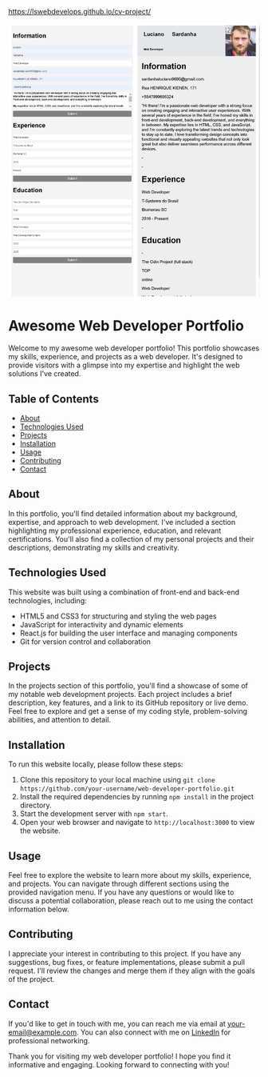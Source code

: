 
https://lswebdevelops.github.io/cv-project/



![Website](https://github.com/lswebdevelops/cv-project/blob/master/src/images/screenshot.png)


# Awesome Web Developer Portfolio

Welcome to my awesome web developer portfolio! This portfolio showcases my skills, experience, and projects as a web developer. It's designed to provide visitors with a glimpse into my expertise and highlight the web solutions I've created.

## Table of Contents
- [About](#about)
- [Technologies Used](#technologies-used)
- [Projects](#projects)
- [Installation](#installation)
- [Usage](#usage)
- [Contributing](#contributing)
- [Contact](#contact)

## About
In this portfolio, you'll find detailed information about my background, expertise, and approach to web development. I've included a section highlighting my professional experience, education, and relevant certifications. You'll also find a collection of my personal projects and their descriptions, demonstrating my skills and creativity.

## Technologies Used
This website was built using a combination of front-end and back-end technologies, including:
- HTML5 and CSS3 for structuring and styling the web pages
- JavaScript for interactivity and dynamic elements
- React.js for building the user interface and managing components
- Git for version control and collaboration

## Projects
In the projects section of this portfolio, you'll find a showcase of some of my notable web development projects. Each project includes a brief description, key features, and a link to its GitHub repository or live demo. Feel free to explore and get a sense of my coding style, problem-solving abilities, and attention to detail.

## Installation
To run this website locally, please follow these steps:
1. Clone this repository to your local machine using `git clone https://github.com/your-username/web-developer-portfolio.git`
2. Install the required dependencies by running `npm install` in the project directory.
3. Start the development server with `npm start`.
4. Open your web browser and navigate to `http://localhost:3000` to view the website.

## Usage
Feel free to explore the website to learn more about my skills, experience, and projects. You can navigate through different sections using the provided navigation menu. If you have any questions or would like to discuss a potential collaboration, please reach out to me using the contact information below.

## Contributing
I appreciate your interest in contributing to this project. If you have any suggestions, bug fixes, or feature implementations, please submit a pull request. I'll review the changes and merge them if they align with the goals of the project.

## Contact
If you'd like to get in touch with me, you can reach me via email at [your-email@example.com](mailto:your-email@example.com). You can also connect with me on [LinkedIn](https://www.linkedin.com/in/your-username) for professional networking.

Thank you for visiting my web developer portfolio! I hope you find it informative and engaging. Looking forward to connecting with you!
